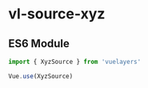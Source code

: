 # vl-source-xyz

## ES6 Module

```javascript
import { XyzSource } from 'vuelayers'

Vue.use(XyzSource)
```
